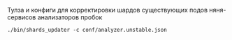Тулза и конфиги для корректировки шардов существующих подов няня-сервисов анализаторов пробок

```./bin/shards_updater -c conf/analyzer.unstable.json```
